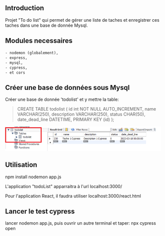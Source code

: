 ## Introduction

Projet "To do list" qui permet de gérer une liste de taches et enregistrer ces taches dans une base de donnée Mysql.

## Modules necessaires

    - nodemon (globalement), 
    - express, 
    - mysql, 
    - cypress,
    - et cors

## Créer une base de données sous Mysql

Créer une base de donnée 'todolist' et y mettre la table:

> CREATE TABLE todolist (
>     id int NOT NULL AUTO_INCREMENT,
>     name VARCHAR(250),
>     description VARCHAR(250),
>     status CHAR(50),
>	  date_dead_line DATETIME,
>     PRIMARY KEY (id)
>     );

![alt text](dataBaseMySQL.png)


## Utilisation

npm install
nodemon app.js

L'application "todoList" apparraitra à l'url localhost:3000/

Pour l'application React, il faudra utiliser localhost:3000/react.html

## Lancer le test cypress

lancer nodemon app.js, puis ouvrir un autre terminal et taper: npx cypress open